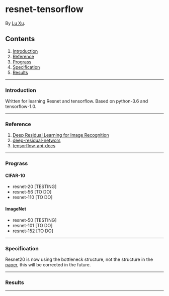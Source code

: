 resnet-tensorflow
=================

By [Lu Xu](https://github.com/LuXu1113).

Contents
--------
1. [Introduction](#introduction)
2. [Reference](#reference)
3. [Prograss](#prograss)
4. [Specification](#specification)
5. [Results](#results)

---

### Introduction

Written for learning Resnet and tensorflow. Based on python-3.6 and tensorflow-1.0.

---

### Reference

1. [Deep Residual Learning for Image Recognition](http://arxiv.org/abs/1512.03385)
2. [deep-residual-networs](https://github.com/KaimingHe/deep-residual-networks)
3. [tensorflow-api-docs](http://www.tensorfly.cn/tfdoc/api_docs/index.html)

---

### Prograss

#### CIFAR-10

* resnet-20 [TESTING]
* resnet-56 [TO DO]
* resnet-110 [TO DO]

#### ImageNet

* resnet-50 [TESTING]
* resnet-101 [TO DO]
* resnet-152 [TO DO]

---

### Specification

Resnet20 is now using the bottleneck structure, not the structure in the [paper](http://arxiv.org/abs/1512.03385), this will be corrected in the future.

---

### Results

---
